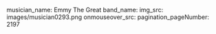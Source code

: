 musician_name: Emmy The Great
band_name: 
img_src: images/musician0293.png
onmouseover_src: 
pagination_pageNumber: 2197